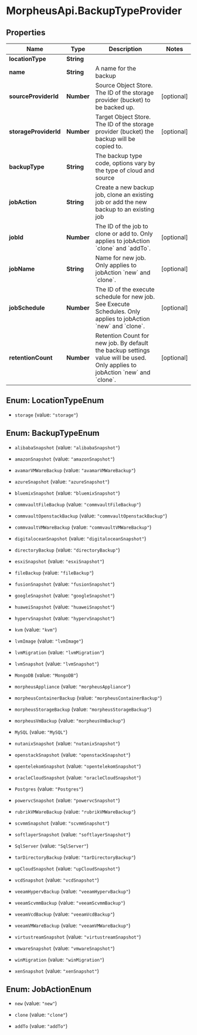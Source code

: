 # MorpheusApi.BackupTypeProvider

## Properties

Name | Type | Description | Notes
------------ | ------------- | ------------- | -------------
**locationType** | **String** |  | 
**name** | **String** | A name for the backup | 
**sourceProviderId** | **Number** | Source Object Store. The ID of the storage provider (bucket) to be backed up. | [optional] 
**storageProviderId** | **Number** | Target Object Store. The ID of the storage provider (bucket) the backup will be copied to. | [optional] 
**backupType** | **String** | The backup type code, options vary by the type of cloud and source | 
**jobAction** | **String** | Create a new backup job, clone an existing job or add the new backup to an existing job | 
**jobId** | **Number** | The ID of the job to clone or add to. Only applies to jobAction &#x60;clone&#x60; and &#x60;addTo&#x60;. | [optional] 
**jobName** | **String** | Name for new job. Only applies to jobAction &#x60;new&#x60; and &#x60;clone&#x60;. | [optional] 
**jobSchedule** | **Number** | The ID of the execute schedule for new job. See Execute Schedules. Only applies to jobAction &#x60;new&#x60; and &#x60;clone&#x60;. | [optional] 
**retentionCount** | **Number** | Retention Count for new job. By default the backup settings value will be used. Only applies to jobAction &#x60;new&#x60; and &#x60;clone&#x60;. | [optional] 



## Enum: LocationTypeEnum


* `storage` (value: `"storage"`)





## Enum: BackupTypeEnum


* `alibabaSnapshot` (value: `"alibabaSnapshot"`)

* `amazonSnapshot` (value: `"amazonSnapshot"`)

* `avamarVMWareBackup` (value: `"avamarVMWareBackup"`)

* `azureSnapshot` (value: `"azureSnapshot"`)

* `bluemixSnapshot` (value: `"bluemixSnapshot"`)

* `commvaultFileBackup` (value: `"commvaultFileBackup"`)

* `commvaultOpenstackBackup` (value: `"commvaultOpenstackBackup"`)

* `commvaultVMWareBackup` (value: `"commvaultVMWareBackup"`)

* `digitaloceanSnapshot` (value: `"digitaloceanSnapshot"`)

* `directoryBackup` (value: `"directoryBackup"`)

* `esxiSnapshot` (value: `"esxiSnapshot"`)

* `fileBackup` (value: `"fileBackup"`)

* `fusionSnapshot` (value: `"fusionSnapshot"`)

* `googleSnapshot` (value: `"googleSnapshot"`)

* `huaweiSnapshot` (value: `"huaweiSnapshot"`)

* `hypervSnapshot` (value: `"hypervSnapshot"`)

* `kvm` (value: `"kvm"`)

* `lvmImage` (value: `"lvmImage"`)

* `lvmMigration` (value: `"lvmMigration"`)

* `lvmSnapshot` (value: `"lvmSnapshot"`)

* `MongoDB` (value: `"MongoDB"`)

* `morpheusAppliance` (value: `"morpheusAppliance"`)

* `morpheusContainerBackup` (value: `"morpheusContainerBackup"`)

* `morpheusStorageBackup` (value: `"morpheusStorageBackup"`)

* `morpheusVmBackup` (value: `"morpheusVmBackup"`)

* `MySQL` (value: `"MySQL"`)

* `nutanixSnapshot` (value: `"nutanixSnapshot"`)

* `openstackSnapshot` (value: `"openstackSnapshot"`)

* `opentelekomSnapshot` (value: `"opentelekomSnapshot"`)

* `oracleCloudSnapshot` (value: `"oracleCloudSnapshot"`)

* `Postgres` (value: `"Postgres"`)

* `powervcSnapshot` (value: `"powervcSnapshot"`)

* `rubrikVMWareBackup` (value: `"rubrikVMWareBackup"`)

* `scvmmSnapshot` (value: `"scvmmSnapshot"`)

* `softlayerSnapshot` (value: `"softlayerSnapshot"`)

* `SqlServer` (value: `"SqlServer"`)

* `tarDirectoryBackup` (value: `"tarDirectoryBackup"`)

* `upCloudSnapshot` (value: `"upCloudSnapshot"`)

* `vcdSnapshot` (value: `"vcdSnapshot"`)

* `veeamHypervBackup` (value: `"veeamHypervBackup"`)

* `veeamScvmmBackup` (value: `"veeamScvmmBackup"`)

* `veeamVcdBackup` (value: `"veeamVcdBackup"`)

* `veeamVMWareBackup` (value: `"veeamVMWareBackup"`)

* `virtustreamSnapshot` (value: `"virtustreamSnapshot"`)

* `vmwareSnapshot` (value: `"vmwareSnapshot"`)

* `winMigration` (value: `"winMigration"`)

* `xenSnapshot` (value: `"xenSnapshot"`)





## Enum: JobActionEnum


* `new` (value: `"new"`)

* `clone` (value: `"clone"`)

* `addTo` (value: `"addTo"`)




